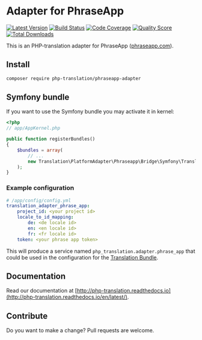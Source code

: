 # Adapter for PhraseApp

[![Latest Version](https://img.shields.io/github/release/php-translation/phraseapp-adapter.svg?style=flat-square)](https://github.com/php-translation/phraseapp-adapter/releases)
[![Build Status](https://img.shields.io/travis/php-translation/phraseapp-adapter.svg?style=flat-square)](https://travis-ci.org/php-translation/phraseapp-adapter)
[![Code Coverage](https://img.shields.io/scrutinizer/coverage/g/php-translation/phraseapp-adapter.svg?style=flat-square)](https://scrutinizer-ci.com/g/php-translation/phraseapp-adapter)
[![Quality Score](https://img.shields.io/scrutinizer/g/php-translation/phraseapp-adapter.svg?style=flat-square)](https://scrutinizer-ci.com/g/php-translation/phraseapp-adapter)
[![Total Downloads](https://img.shields.io/packagist/dt/php-translation/phraseapp-adapter.svg?style=flat-square)](https://packagist.org/packages/php-translation/phraseapp-adapter)

This is an PHP-translation adapter for PhraseApp ([phraseapp.com](https://phraseapp.com/)). 

## Install

```bash
composer require php-translation/phraseapp-adapter
```

## Symfony bundle

If you want to use the Symfony bundle you may activate it in kernel:

```php
<?php
// app/AppKernel.php

public function registerBundles()
{
    $bundles = array(
        // ...
        new Translation\PlatformAdapter\Phraseapp\Bridge\Symfony\TranslationAdapterPhraseAppBundle(),
    );
}
```

### Example configuration

``` yaml
# /app/config/config.yml
translation_adapter_phrase_app:
    project_id: <your project id>
    locale_to_id_mapping:
        de: <de locale id>
        en: <en locale id>
        fr: <fr locale id>
    token: <your phrase app token>
```

This will produce a service named `php_translation.adapter.phrase_app` that could be used in the configuration for
the [Translation Bundle](https://github.com/php-translation/symfony-bundle).

## Documentation

Read our documentation at [http://php-translation.readthedocs.io](http://php-translation.readthedocs.io/en/latest/).

## Contribute

Do you want to make a change? Pull requests are welcome.
